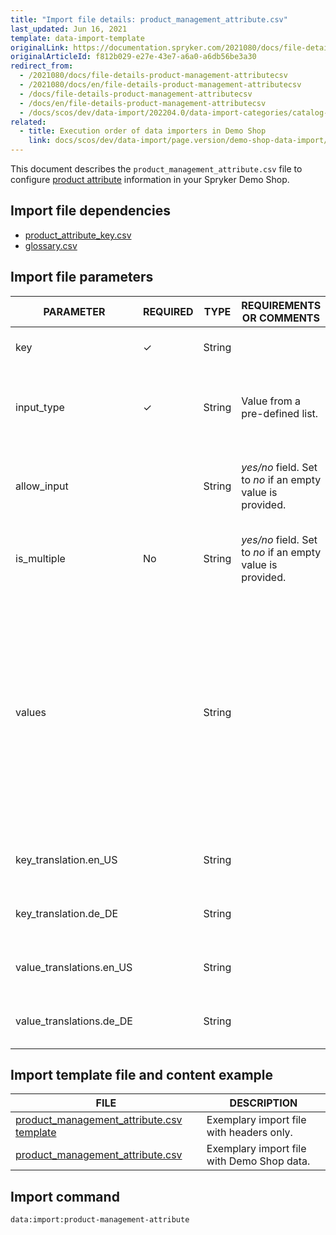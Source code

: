 ```yaml
---
title: "Import file details: product_management_attribute.csv"
last_updated: Jun 16, 2021
template: data-import-template
originalLink: https://documentation.spryker.com/2021080/docs/file-details-product-management-attributecsv
originalArticleId: f812b029-e27e-43e7-a6a0-a6db56be3a30
redirect_from:
  - /2021080/docs/file-details-product-management-attributecsv
  - /2021080/docs/en/file-details-product-management-attributecsv
  - /docs/file-details-product-management-attributecsv
  - /docs/en/file-details-product-management-attributecsv
  - /docs/scos/dev/data-import/202204.0/data-import-categories/catalog-setup/products/file-details-product-management-attribute.csv.html
related:
  - title: Execution order of data importers in Demo Shop
    link: docs/scos/dev/data-import/page.version/demo-shop-data-import/execution-order-of-data-importers-in-demo-shop.html
---
```


This document describes the `product_management_attribute.csv` file to configure [product attribute](/docs/pbc/all/product-information-management/{{page.version}}/base-shop/feature-overviews/product-feature-overview/product-feature-overview.html) information in your Spryker Demo Shop.


## Import file dependencies

* [product_attribute_key.csv](/docs/pbc/all/product-information-management/{{page.version}}/base-shop/import-and-export-data/products-data-import/file-details-product-attribute-key.csv.html)
* [glossary.csv](/docs/scos/dev/data-import/{{page.version}}/data-import-categories/commerce-setup/file-details-glossary.csv.html)


## Import file parameters

| PARAMETER | REQUIRED | TYPE | REQUIREMENTS OR COMMENTS | DESCRIPTION |
| --- | --- | --- | --- | --- |
| key | &check; | String |   | Key identifier of the product attribute. |
| input_type | &check; | String | Value from a pre-defined list. | Input type of the product attribute—for example, text, number, or select. |
| allow_input |  | String |  *yes/no* field. Set to *no* if an empty value is provided. |Indicates if custom values can be entered in this product attribute.  |
| is_multiple | No | String | *yes/no* field. Set to *no* if an empty value is provided. |Indicates if the attribute can have multiple values.  |
| values |  | String |  | Selectable values. Field *values* is a string defining possible attribute values, separated by commas. For example, "16 GB, 32 GB, 64 GB, 128 GB" means that attribute can accept values "16 GB", "32 GB", "64 GB", "128 GB". |
| key_translation.en_US |  | String |  | Translation attribute key to the locale US language. |
| key_translation.de_DE |  | String |  | Translation attribute key to the locale DE language. |
| value_translations.en_US |  | String |  | Translation attribute value to the locale US language. |
| value_translations.de_DE |  | String |  | Translation attribute value to the locale DE language. |

## Import template file and content example


| FILE | DESCRIPTION |
| --- | --- |
| [product_management_attribute.csv template](https://spryker.s3.eu-central-1.amazonaws.com/docs/Developer+Guide/Back-End/Data+Manipulation/Data+Ingestion/Data+Import/Data+Import+Categories/Catalog+Setup/Products/Template+product_management_attribute.csv) | Exemplary import file with headers only. |
| [product_management_attribute.csv](https://spryker.s3.eu-central-1.amazonaws.com/docs/Developer+Guide/Back-End/Data+Manipulation/Data+Ingestion/Data+Import/Data+Import+Categories/Catalog+Setup/Products/product_management_attribute.csv) | Exemplary import file with Demo Shop data. |

## Import command

```bash
data:import:product-management-attribute
```
